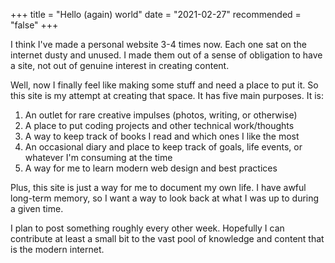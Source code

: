 +++
title = "Hello (again) world"
date = "2021-02-27"
recommended = "false"
+++

I think I've made a personal website 3-4 times now. Each one sat on the internet dusty and unused. I made them out of a sense of obligation to have a site, not out of genuine interest in creating content.

Well, now I finally feel like making some stuff and need a place to put it. So this site is my attempt at creating that space. It has five main purposes. It is:

1. An outlet for rare creative impulses (photos, writing, or otherwise)
2. A place to put coding projects and other technical work/thoughts
3. A way to keep track of books I read and which ones I like the most
4. An occasional diary and place to keep track of goals, life events, or whatever I'm consuming at the time
5. A way for me to learn modern web design and best practices

Plus, this site is just a way for me to document my own life. I have awful long-term memory, so I want a way to look back at what I was up to during a given time. 

I plan to post something roughly every other week. Hopefully I can contribute at least a small bit to the vast pool of knowledge and content that is the modern internet.

